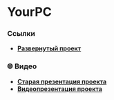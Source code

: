 # YourPC

### Ссылки

-   **[Развернутый проект](https://your-pc-frontend.vercel.app/)**

### :globe_with_meridians: Видео

-   **[Старая презентация проекта](https://youtu.be/eWDPMyQnGsk)**
-   **[Видеопрезентация проекта](https://www.youtube.com/watch?v=8ekoCDCv5ss)**
